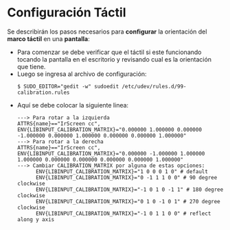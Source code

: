 # Configuración Táctil

Se describirán los pasos necesarios para **configurar** la orientación del **marco táctil** en una **pantalla**:

- Para comenzar se debe verificar que el táctil si este funcionando tocando la pantalla en el escritorio y revisando cual es la orientación que tiene.
- Luego se ingresa al archivo de configuración:
  ```ShellSession
  $ SUDO_EDITOR="gedit -w" sudoedit /etc/udev/rules.d/99-calibration.rules
  ```
- Aquí se debe colocar la siguiente linea:
  ```
  ---> Para rotar a la izquierda
  ATTRS{name}=="IrScreen cc", ENV{LIBINPUT_CALIBRATION_MATRIX}="0.000000 1.000000 0.000000 -1.000000 0.000000 1.000000 0.000000 0.000000 1.000000"
  ---> Para rotar a la derecha
  ATTRS{name}=="IrScreen cc", ENV{LIBINPUT_CALIBRATION_MATRIX}="0.000000 -1.000000 1.000000 1.000000 0.000000 0.000000 0.000000 0.000000 1.000000"
  ---> Cambiar CALIBRATION_MATRIX por alguna de estas opciones: 
        ENV{LIBINPUT_CALIBRATION_MATRIX}="1 0 0 0 1 0" # default
        ENV{LIBINPUT_CALIBRATION_MATRIX}="0 -1 1 1 0 0" # 90 degree clockwise
        ENV{LIBINPUT_CALIBRATION_MATRIX}="-1 0 1 0 -1 1" # 180 degree clockwise
        ENV{LIBINPUT_CALIBRATION_MATRIX}="0 1 0 -1 0 1" # 270 degree clockwise
        ENV{LIBINPUT_CALIBRATION_MATRIX}="-1 0 1 1 0 0" # reflect along y axis
  ```